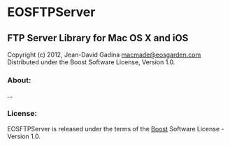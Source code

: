 EOSFTPServer
============

FTP Server Library for Mac OS X and iOS
---------------------------------------

Copyright (c) 2012, Jean-David Gadina <macmade@eosgarden.com>  
Distributed under the Boost Software License, Version 1.0.

### About:

...

### License:

EOSFTPServer is released under the terms of the [Boost][1] Software License - Version 1.0.

[1]: http://www.boost.org/LICENSE_1_0.txt   "BOOST"
